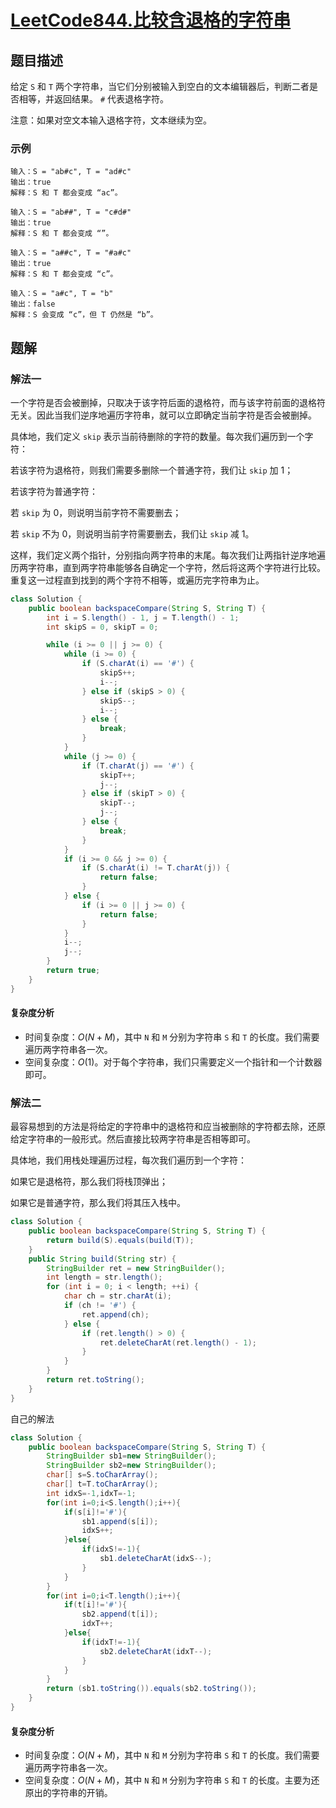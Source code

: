# [LeetCode844.比较含退格的字符串](https://leetcode-cn.com/problems/backspace-string-compare/)
## 题目描述
给定 `S` 和 `T` 两个字符串，当它们分别被输入到空白的文本编辑器后，判断二者是否相等，并返回结果。 `#` 代表退格字符。

注意：如果对空文本输入退格字符，文本继续为空。

### 示例
```
输入：S = "ab#c", T = "ad#c"
输出：true
解释：S 和 T 都会变成 “ac”。
```
```
输入：S = "ab##", T = "c#d#"
输出：true
解释：S 和 T 都会变成 “”。
```
```
输入：S = "a##c", T = "#a#c"
输出：true
解释：S 和 T 都会变成 “c”。
```
```
输入：S = "a#c", T = "b"
输出：false
解释：S 会变成 “c”，但 T 仍然是 “b”。
```
## 题解
### 解法一
一个字符是否会被删掉，只取决于该字符后面的退格符，而与该字符前面的退格符无关。因此当我们逆序地遍历字符串，就可以立即确定当前字符是否会被删掉。

具体地，我们定义 `skip` 表示当前待删除的字符的数量。每次我们遍历到一个字符：

若该字符为退格符，则我们需要多删除一个普通字符，我们让 `skip` 加 1；

若该字符为普通字符：

若 `skip` 为 0，则说明当前字符不需要删去；

若 `skip` 不为 0，则说明当前字符需要删去，我们让 `skip` 减 1。

这样，我们定义两个指针，分别指向两字符串的末尾。每次我们让两指针逆序地遍历两字符串，直到两字符串能够各自确定一个字符，然后将这两个字符进行比较。重复这一过程直到找到的两个字符不相等，或遍历完字符串为止。

```java
class Solution {
    public boolean backspaceCompare(String S, String T) {
        int i = S.length() - 1, j = T.length() - 1;
        int skipS = 0, skipT = 0;

        while (i >= 0 || j >= 0) {
            while (i >= 0) {
                if (S.charAt(i) == '#') {
                    skipS++;
                    i--;
                } else if (skipS > 0) {
                    skipS--;
                    i--;
                } else {
                    break;
                }
            }
            while (j >= 0) {
                if (T.charAt(j) == '#') {
                    skipT++;
                    j--;
                } else if (skipT > 0) {
                    skipT--;
                    j--;
                } else {
                    break;
                }
            }
            if (i >= 0 && j >= 0) {
                if (S.charAt(i) != T.charAt(j)) {
                    return false;
                }
            } else {
                if (i >= 0 || j >= 0) {
                    return false;
                }
            }
            i--;
            j--;
        }
        return true;
    }
}
```
#### 复杂度分析
- 时间复杂度：$O(N+M)$，其中 `N` 和 `M` 分别为字符串 `S` 和 `T` 的长度。我们需要遍历两字符串各一次。
- 空间复杂度：$O(1)$。对于每个字符串，我们只需要定义一个指针和一个计数器即可。

### 解法二
最容易想到的方法是将给定的字符串中的退格符和应当被删除的字符都去除，还原给定字符串的一般形式。然后直接比较两字符串是否相等即可。

具体地，我们用栈处理遍历过程，每次我们遍历到一个字符：

如果它是退格符，那么我们将栈顶弹出；

如果它是普通字符，那么我们将其压入栈中。
```java
class Solution {
    public boolean backspaceCompare(String S, String T) {
        return build(S).equals(build(T));
    }
    public String build(String str) {
        StringBuilder ret = new StringBuilder();
        int length = str.length();
        for (int i = 0; i < length; ++i) {
            char ch = str.charAt(i);
            if (ch != '#') {
                ret.append(ch);
            } else {
                if (ret.length() > 0) {
                    ret.deleteCharAt(ret.length() - 1);
                }
            }
        }
        return ret.toString();
    }
}
```
自己的解法
```java
class Solution {
    public boolean backspaceCompare(String S, String T) {
        StringBuilder sb1=new StringBuilder();
        StringBuilder sb2=new StringBuilder();
        char[] s=S.toCharArray();
        char[] t=T.toCharArray();
        int idxS=-1,idxT=-1;
        for(int i=0;i<S.length();i++){
            if(s[i]!='#'){
                sb1.append(s[i]);
                idxS++;
            }else{
                if(idxS!=-1){
                    sb1.deleteCharAt(idxS--);
                }
            }
        }
        for(int i=0;i<T.length();i++){
            if(t[i]!='#'){
                sb2.append(t[i]);
                idxT++;
            }else{
                if(idxT!=-1){
                    sb2.deleteCharAt(idxT--);
                }
            }
        }
        return (sb1.toString()).equals(sb2.toString());
    }
}
```
#### 复杂度分析
- 时间复杂度：$O(N+M)$，其中 `N` 和 `M` 分别为字符串 `S` 和 `T` 的长度。我们需要遍历两字符串各一次。
- 空间复杂度：$O(N+M)$，其中 `N` 和 `M` 分别为字符串 `S` 和 `T` 的长度。主要为还原出的字符串的开销。
